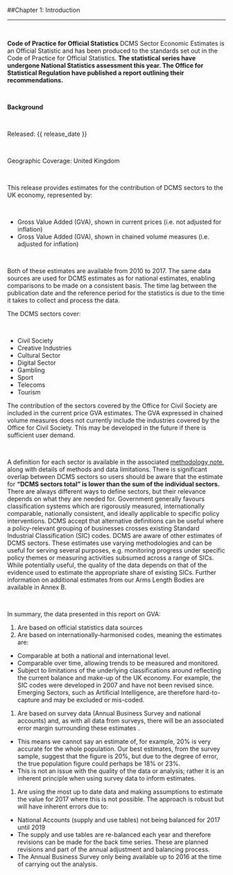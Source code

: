 ##Chapter 1:	Introduction
***

&nbsp;

**Code of Practice for Official Statistics**
DCMS Sector Economic Estimates is an Official Statistic and has been produced to the standards set out in the Code of Practice for Official Statistics. **The statistical series have undergone National Statistics assessment this year. The Office for Statistical Regulation have published a report outlining their recommendations.**

&nbsp;

**Background**

&nbsp;

Released: {{ release_date }}

&nbsp;

Geographic Coverage: United Kingdom 

&nbsp;

This release provides estimates for the contribution of DCMS sectors to the UK economy, represented by:

&nbsp;

* Gross Value Added (GVA), shown in current prices (i.e. not adjusted for inflation)
* Gross Value Added (GVA), shown in chained volume measures (i.e. adjusted for inflation)

&nbsp;

Both of these estimates are available from 2010 to 2017. The same data sources are used for DCMS estimates as for national estimates, enabling comparisons to be made on a consistent basis. The time lag between the publication date and the reference period for the statistics is due to the time it takes to collect and process the data.
&nbsp;

The DCMS sectors cover:

&nbsp;

* Civil Society
* Creative Industries
* Cultural Sector
* Digital Sector
* Gambling
* Sport
* Telecoms
* Tourism


The contribution of the sectors covered by the Office for Civil Society are included in the current price GVA estimates. The GVA expressed in chained volume measures does not currently include the industries covered by the Office for Civil Society. This may be developed in the future if there is sufficient user demand. 

&nbsp;

A definition for each sector is available in the associated [methodology note](https://www.gov.uk/government/publications/dcms-sectors-economic-estimates-methodology), along with details of methods and data limitations. There is significant overlap between DCMS sectors so users should be aware that the estimate for **“DCMS sectors total” is lower than the sum of the individual sectors.** There are always different ways to define sectors, but their relevance depends on what they are needed for. Government generally favours classification systems which are rigorously measured, internationally comparable, nationally consistent, and ideally applicable to specific policy interventions. DCMS accept that alternative definitions can be useful where a policy-relevant grouping of businesses crosses existing Standard Industrial Classification (SIC) codes. DCMS are aware of other estimates of DCMS sectors. These estimates use varying methodologies and can be useful for serving several purposes, e.g. monitoring progress under specific policy themes or measuring activities subsumed across a range of SICs. While potentially useful, the quality of the data depends on that of the evidence used to estimate the appropriate share of existing SICs. Further information on additional estimates from our Arms Length Bodies are available in Annex B. 

&nbsp;

In summary, the data presented in this report on GVA:

1. Are based on official statistics data sources
1. Are based on internationally-harmonised codes, meaning the estimates are:
 - Comparable at both a national and international level. 
 - Comparable over time, allowing trends to be measured and monitored.
 - Subject to limitations of the underlying classifications around reflecting the current balance and make-up of the UK economy. For example, the SIC codes were developed in 2007 and have not been revised since. Emerging Sectors, such as Artificial Intelligence, are therefore hard-to-capture and may be excluded or mis-coded.  
1. Are based on survey data (Annual Business Survey and national accounts) and, as with all data from surveys, there will be an associated error margin surrounding these estimates . 
- This means we cannot say an estimate of, for example, 20% is very accurate for the whole population. Our best estimates, from the survey sample, suggest that the figure is 20%, but due to the degree of error, the true population figure could perhaps be 18% or 23%. 
- This is not an issue with the quality of the data or analysis; rather it is an inherent principle when using survey data to inform estimates. 
1.  Are using the most up to date data and making assumptions to estimate the value for 2017 where this is not possible. The approach is robust but will have inherent errors due to:
- National Accounts (supply and use tables) not being balanced for 2017 until 2019
- The supply and use tables are re-balanced each year and therefore revisions can be made for the back time series. These are planned revisions and part of the annual adjustment and balancing process.
- The Annual Business Survey only being available up to 2016 at the time of carrying out the analysis. 



